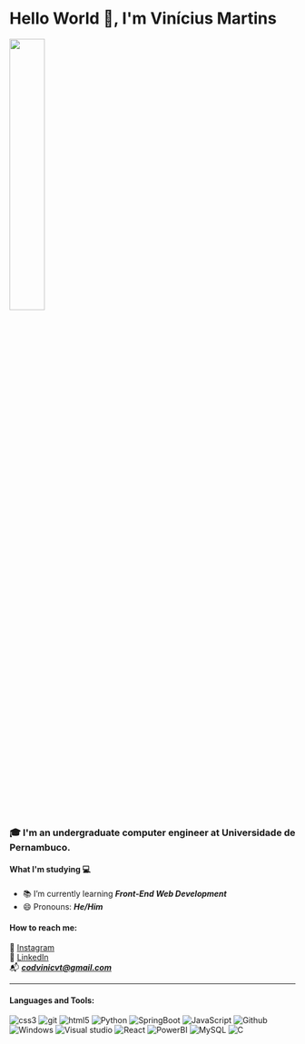 # Hello World 👋, I'm Vinícius Martins

<div>
  <img src="https://user-images.githubusercontent.com/74038190/225813708-98b745f2-7d22-48cf-9150-083f1b00d6c9.gif" width="35%"/>
</div>

### 🎓 I'm an undergraduate computer engineer at Universidade de Pernambuco.

#### What I'm studying 💻

- 📚 I’m currently learning <i><strong>Front-End Web Development</strong></i>
- 😄 Pronouns: <i><strong>He/Him</strong></i>

#### How to reach me:

📸 [Instagram](https://www.instagram.com/viniciusmartinss_/) <br>
💼 [LinkedIn](https://www.linkedin.com/in/viniciusmcvt/) <br>
📬 <i><strong>codvinicvt@gmail.com</strong></i>

<hr>

#### Languages and Tools:

<div align="left">
<img src="https://img.shields.io/badge/CSS3-1572B6?style=for-the-badge&logo=css3&logoColor=white" alt="css3"/> 
<img src="https://img.shields.io/badge/git-%23F05033.svg?style=for-the-badge&logo=git&logoColor=white" alt="git"/>  
<img src="https://img.shields.io/badge/html5-%23E34F26.svg?style=for-the-badge&logo=html5&logoColor=white" alt="html5"/>
<img src="https://img.shields.io/badge/python-3670A0?style=for-the-badge&logo=python&logoColor=ffdd54" alt="Python"/>
<img src="https://img.shields.io/badge/spring-%236DB33F.svg?style=for-the-badge&logo=spring&logoColor=white" alt="SpringBoot"/>
<img src="https://img.shields.io/badge/javascript-%23323330.svg?style=for-the-badge&logo=javascript&logoColor=%23F7DF1E" alt="JavaScript"/>
<img src="https://img.shields.io/badge/github-%23121011.svg?style=for-the-badge&logo=github&logoColor=white" alt="Github"/><br>
<img src="https://img.shields.io/badge/Windows-0078D6?style=for-the-badge&logo=windows&logoColor=white" alt="Windows"/>
<img src="https://img.shields.io/badge/Visual%20Studio%20Code-0078d7.svg?style=for-the-badge&logo=visual-studio-code&logoColor=white" alt="Visual studio"/>
<img src="https://img.shields.io/badge/react-%2320232a.svg?style=for-the-badge&logo=react&logoColor=%2361DAFB" alt="React"/>
<img src="https://img.shields.io/badge/power_bi-F2C811?style=for-the-badge&logo=powerbi&logoColor=black" alt="PowerBI"/>
<img src="https://img.shields.io/badge/mysql-%2300f.svg?style=for-the-badge&logo=mysql&logoColor=white" alt="MySQL"/>
<img src="https://img.shields.io/badge/c-%2300599C.svg?style=for-the-badge&logo=c&logoColor=white" alt="C"/>
</div>
